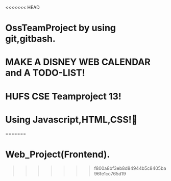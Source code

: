 <<<<<<< HEAD
# OssTeamProject by using git,gitbash.
# MAKE  A DISNEY WEB CALENDAR and A TODO-LIST!
# HUFS CSE Teamproject 13!
# Using Javascript,HTML,CSS!🤩
=======
# Web_Project(Frontend).
>>>>>>> f800a8bf3eb8d84944b5c8405ba96fe1cc765d19

